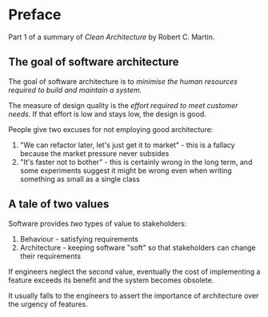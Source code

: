 # Preface

Part 1 of a summary of *Clean Architecture* by Robert C. Martin.

## The goal of software architecture

The goal of software architecture is to *minimise the human resources required to build and maintain a system.*

The measure of design quality is the *effort required to meet customer needs*. If that effort is low and stays low, the design is good.

People give two excuses for not employing good architecture:

1. "We can refactor later, let's just get it to market" - this is a fallacy because the market pressure never subsides
2. "It's faster not to bother" - this is certainly wrong in the long term, and some experiments suggest it might be wrong even when writing something as small as a single class

## A tale of two values

Software provides *two* types of value to stakeholders:

1. Behaviour - satisfying requirements
2. Architecture - keeping software "soft" so that stakeholders can change their requirements

If engineers neglect the second value, eventually the cost of implementing a feature exceeds its benefit and the system becomes obsolete.

It usually falls to the engineers to assert the importance of architecture over the urgency of features.
